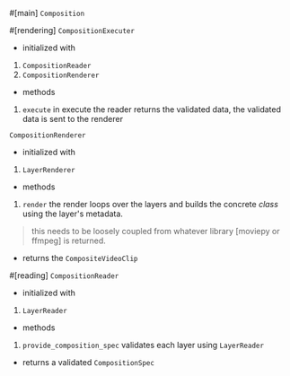 #[main]
`Composition`

#[rendering]
`CompositionExecuter`
- initialized with
1. `CompositionReader`
2. `CompositionRenderer`
- methods
1. `execute`
in execute the reader returns the validated data, the validated data is sent to the renderer

`CompositionRenderer`
- initialized with 
1. `LayerRenderer`
- methods
1. `render`
the render loops over the layers and builds the concrete _class_ using the layer's metadata.
> this needs to be loosely coupled from whatever library [moviepy or ffmpeg] is returned.  
- returns the `CompositeVideoClip` 

#[reading]
`CompositionReader` 
- initialized with 
1. `LayerReader` 
- methods
1. `provide_composition_spec` validates each layer using `LayerReader` 
- returns a validated `CompositionSpec`

